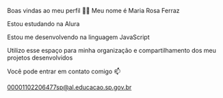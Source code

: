 Boas vindas ao meu perfil 💙💙
Meu nome é Maria Rosa Ferraz

Estou estudando na Alura

Estou me desenvolvendo na linguagem JavaScript

Utilizo esse espaço para minha organização e compartilhamento dos meu projetos desenvolvidos

Você pode entrar em contato comigo 📫

00001102206477sp@al.educacao.sp.gov.br
